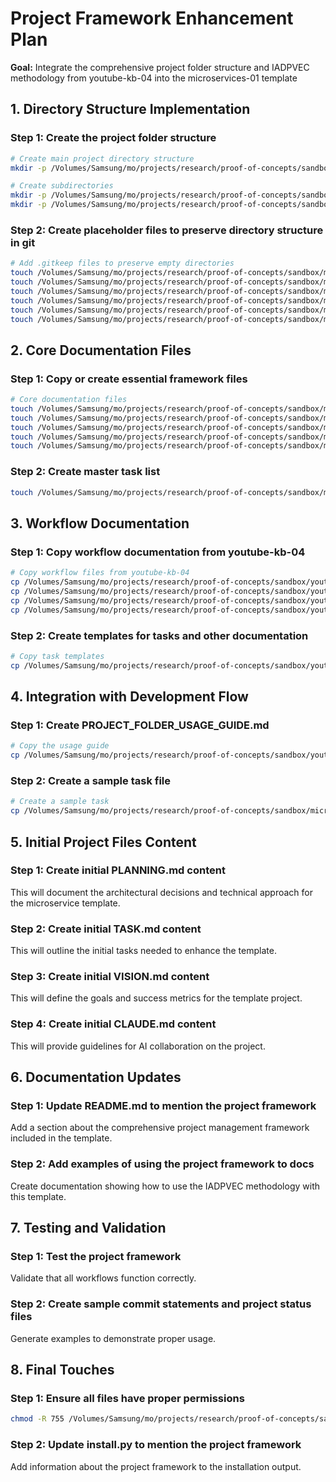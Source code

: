 # Project Framework Enhancement Plan

**Goal:** Integrate the comprehensive project folder structure and IADPVEC methodology from youtube-kb-04 into the microservices-01 template

## 1. Directory Structure Implementation

### Step 1: Create the project folder structure
```bash
# Create main project directory structure
mkdir -p /Volumes/Samsung/mo/projects/research/proof-of-concepts/sandbox/microservices-01/project/{commit_statements,project_status,workflows,tasks,completed-tasks,templates}

# Create subdirectories
mkdir -p /Volumes/Samsung/mo/projects/research/proof-of-concepts/sandbox/microservices-01/project/tasks/templates
mkdir -p /Volumes/Samsung/mo/projects/research/proof-of-concepts/sandbox/microservices-01/project/tasks/completed-tasks
```

### Step 2: Create placeholder files to preserve directory structure in git
```bash
# Add .gitkeep files to preserve empty directories
touch /Volumes/Samsung/mo/projects/research/proof-of-concepts/sandbox/microservices-01/project/commit_statements/.gitkeep
touch /Volumes/Samsung/mo/projects/research/proof-of-concepts/sandbox/microservices-01/project/project_status/.gitkeep
touch /Volumes/Samsung/mo/projects/research/proof-of-concepts/sandbox/microservices-01/project/tasks/templates/.gitkeep
touch /Volumes/Samsung/mo/projects/research/proof-of-concepts/sandbox/microservices-01/project/tasks/completed-tasks/.gitkeep
touch /Volumes/Samsung/mo/projects/research/proof-of-concepts/sandbox/microservices-01/project/completed-tasks/.gitkeep
touch /Volumes/Samsung/mo/projects/research/proof-of-concepts/sandbox/microservices-01/project/templates/.gitkeep
```

## 2. Core Documentation Files

### Step 1: Copy or create essential framework files
```bash
# Core documentation files
touch /Volumes/Samsung/mo/projects/research/proof-of-concepts/sandbox/microservices-01/project/PLANNING.md
touch /Volumes/Samsung/mo/projects/research/proof-of-concepts/sandbox/microservices-01/project/TASK.md
touch /Volumes/Samsung/mo/projects/research/proof-of-concepts/sandbox/microservices-01/project/VISION.md
touch /Volumes/Samsung/mo/projects/research/proof-of-concepts/sandbox/microservices-01/project/CLAUDE.md
touch /Volumes/Samsung/mo/projects/research/proof-of-concepts/sandbox/microservices-01/project/session-restart-prompt.md
```

### Step 2: Create master task list
```bash
touch /Volumes/Samsung/mo/projects/research/proof-of-concepts/sandbox/microservices-01/project/tasks/master_TASK_list.md
```

## 3. Workflow Documentation

### Step 1: Copy workflow documentation from youtube-kb-04
```bash
# Copy workflow files from youtube-kb-04
cp /Volumes/Samsung/mo/projects/research/proof-of-concepts/sandbox/youtube-kb-04/project/workflows/iadpvec_task_proposal.md /Volumes/Samsung/mo/projects/research/proof-of-concepts/sandbox/microservices-01/project/workflows/
cp /Volumes/Samsung/mo/projects/research/proof-of-concepts/sandbox/youtube-kb-04/project/workflows/iadpvec_task_validation.md /Volumes/Samsung/mo/projects/research/proof-of-concepts/sandbox/microservices-01/project/workflows/
cp /Volumes/Samsung/mo/projects/research/proof-of-concepts/sandbox/youtube-kb-04/project/workflows/project_status_update.md /Volumes/Samsung/mo/projects/research/proof-of-concepts/sandbox/microservices-01/project/workflows/
cp /Volumes/Samsung/mo/projects/research/proof-of-concepts/sandbox/youtube-kb-04/project/workflows/git_commit_with_prepared_message.md /Volumes/Samsung/mo/projects/research/proof-of-concepts/sandbox/microservices-01/project/workflows/
```

### Step 2: Create templates for tasks and other documentation
```bash
# Copy task templates
cp /Volumes/Samsung/mo/projects/research/proof-of-concepts/sandbox/youtube-kb-04/project/templates/single_task.md /Volumes/Samsung/mo/projects/research/proof-of-concepts/sandbox/microservices-01/project/templates/
```

## 4. Integration with Development Flow

### Step 1: Create PROJECT_FOLDER_USAGE_GUIDE.md
```bash
# Copy the usage guide
cp /Volumes/Samsung/mo/projects/research/proof-of-concepts/sandbox/youtube-kb-04/PROJECT_FOLDER_USAGE_GUIDE.md /Volumes/Samsung/mo/projects/research/proof-of-concepts/sandbox/microservices-01/
```

### Step 2: Create a sample task file
```bash
# Create a sample task
cp /Volumes/Samsung/mo/projects/research/proof-of-concepts/sandbox/microservices-01/project/templates/single_task.md /Volumes/Samsung/mo/projects/research/proof-of-concepts/sandbox/microservices-01/project/tasks/setup-development-environment.md
```

## 5. Initial Project Files Content

### Step 1: Create initial PLANNING.md content
This will document the architectural decisions and technical approach for the microservice template.

### Step 2: Create initial TASK.md content
This will outline the initial tasks needed to enhance the template.

### Step 3: Create initial VISION.md content
This will define the goals and success metrics for the template project.

### Step 4: Create initial CLAUDE.md content
This will provide guidelines for AI collaboration on the project.

## 6. Documentation Updates

### Step 1: Update README.md to mention the project framework
Add a section about the comprehensive project management framework included in the template.

### Step 2: Add examples of using the project framework to docs
Create documentation showing how to use the IADPVEC methodology with this template.

## 7. Testing and Validation

### Step 1: Test the project framework
Validate that all workflows function correctly.

### Step 2: Create sample commit statements and project status files
Generate examples to demonstrate proper usage.

## 8. Final Touches

### Step 1: Ensure all files have proper permissions
```bash
chmod -R 755 /Volumes/Samsung/mo/projects/research/proof-of-concepts/sandbox/microservices-01/project
```

### Step 2: Update install.py to mention the project framework
Add information about the project framework to the installation output.
